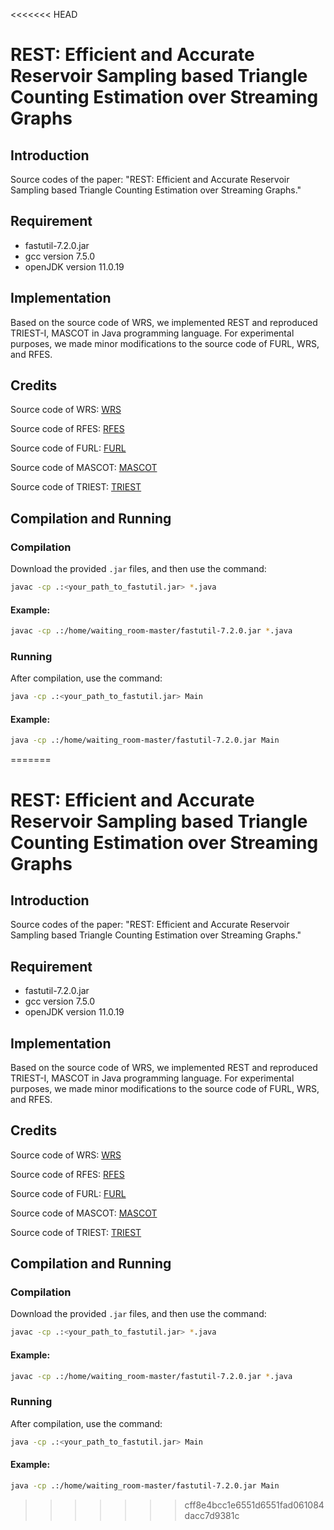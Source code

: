 <<<<<<< HEAD
# REST: Efficient and Accurate Reservoir Sampling based Triangle Counting Estimation over Streaming Graphs

## Introduction
Source codes of the paper: "REST: Efficient and Accurate Reservoir Sampling based Triangle Counting Estimation over Streaming Graphs."

## Requirement
- fastutil-7.2.0.jar
- gcc version 7.5.0
- openJDK version 11.0.19

## Implementation
Based on the source code of WRS, we implemented REST and reproduced TRIEST-I, MASCOT in Java programming language. For experimental purposes, we made minor modifications to the source code of FURL, WRS, and RFES.

## Credits
Source code of WRS: [WRS](https://github.com/kijungs/waiting_room)

Source code of RFES: [RFES](https://github.com/BioLab310/RFES)

Source code of FURL: [FURL](https://datalab.snu.ac.kr/furl/)

Source code of MASCOT: [MASCOT](https://datalab.snu.ac.kr/mascot/)

Source code of TRIEST: [TRIEST](https://github.com/aepasto/triest)

## Compilation and Running
### Compilation
Download the provided `.jar` files, and then use the command:

```bash
javac -cp .:<your_path_to_fastutil.jar> *.java
```

#### Example:
```bash
javac -cp .:/home/waiting_room-master/fastutil-7.2.0.jar *.java
```

### Running
After compilation, use the command:

```bash
java -cp .:<your_path_to_fastutil.jar> Main
```

#### Example:
```bash
java -cp .:/home/waiting_room-master/fastutil-7.2.0.jar Main
```
=======
# REST: Efficient and Accurate Reservoir Sampling based Triangle Counting Estimation over Streaming Graphs

## Introduction
Source codes of the paper: "REST: Efficient and Accurate Reservoir Sampling based Triangle Counting Estimation over Streaming Graphs."

## Requirement
- fastutil-7.2.0.jar
- gcc version 7.5.0
- openJDK version 11.0.19

## Implementation
Based on the source code of WRS, we implemented REST and reproduced TRIEST-I, MASCOT in Java programming language. For experimental purposes, we made minor modifications to the source code of FURL, WRS, and RFES.

## Credits
Source code of WRS: [WRS](https://github.com/kijungs/waiting_room)

Source code of RFES: [RFES](https://github.com/BioLab310/RFES)

Source code of FURL: [FURL](https://datalab.snu.ac.kr/furl/)

Source code of MASCOT: [MASCOT](https://datalab.snu.ac.kr/mascot/)

Source code of TRIEST: [TRIEST](https://github.com/aepasto/triest)

## Compilation and Running
### Compilation
Download the provided `.jar` files, and then use the command:

```bash
javac -cp .:<your_path_to_fastutil.jar> *.java
```

#### Example:
```bash
javac -cp .:/home/waiting_room-master/fastutil-7.2.0.jar *.java
```

### Running
After compilation, use the command:

```bash
java -cp .:<your_path_to_fastutil.jar> Main
```

#### Example:
```bash
java -cp .:/home/waiting_room-master/fastutil-7.2.0.jar Main
```
>>>>>>> cff8e4bcc1e6551d6551fad061084dacc7d9381c
